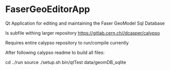 # FaserGeoEditorApp
Qt Application for editing and maintaining the Faser GeoModel Sql Database


Is subfile withing larger repository https://gitlab.cern.ch//dcasper/calypso

Requires entire calypso repository to run/compile currently

After following calypso readme to build all files:

cd ../run
source ./setup.sh
bin/qtTest data/geomDB_sqlite
